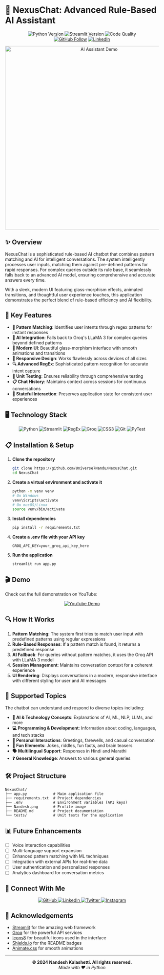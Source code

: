 # 🤖 NexusChat: Advanced Rule-Based AI Assistant

<div align="center">
  <img src="https://img.shields.io/badge/Python-3.9+-blue.svg" alt="Python Version"/>
  <img src="https://img.shields.io/badge/Streamlit-1.32.0-FF4B4B.svg" alt="Streamlit Version"/>
  <img src="https://img.shields.io/badge/Code%20Quality-A+-success" alt="Code Quality"/>
  <br>
  <a href="https://github.com/Universe7Nandu"><img src="https://img.shields.io/github/followers/Universe7Nandu?style=social" alt="GitHub Follow"/></a>
  <a href="https://www.linkedin.com/in/nandesh-kalashetti-333a78250/"><img src="https://img.shields.io/badge/LinkedIn-Connect-blue" alt="LinkedIn"/></a>
</div>

<p align="center">
  <img src="https://media.giphy.com/media/v1.Y2lkPTc5MGI3NjExYWNzZDdwaDA2ZGR2YWpmbzZnNGZ2cmlyM21ydnRsY2hmYnY3MjBncSZlcD12MV9pbnRlcm5hbF9naWZfYnlfaWQmY3Q9Zw/RDZo7znAdn2u7sAcWH/giphy.gif" alt="AI Assistant Demo" width="600"/>
</p>

## ✨ Overview

NexusChat is a sophisticated rule-based AI chatbot that combines pattern matching and AI for intelligent conversations. The system intelligently processes user inputs, matching them against pre-defined patterns for rapid responses. For complex queries outside its rule base, it seamlessly falls back to an advanced AI model, ensuring comprehensive and accurate answers every time.

With a sleek, modern UI featuring glass-morphism effects, animated transitions, and thoughtful user experience touches, this application demonstrates the perfect blend of rule-based efficiency and AI flexibility.

## 🚀 Key Features

- **💎 Pattern Matching**: Identifies user intents through regex patterns for instant responses
- **🧠 AI Integration**: Falls back to Groq's LLaMA 3 for complex queries beyond defined patterns
- **🌈 Modern UI**: Beautiful glass-morphism interface with smooth animations and transitions
- **📱 Responsive Design**: Works flawlessly across devices of all sizes
- **🔍 Advanced RegEx**: Sophisticated pattern recognition for accurate intent capture
- **🧪 Unit Testing**: Ensures reliability through comprehensive testing
- **📋 Chat History**: Maintains context across sessions for continuous conversations
- **🔄 Stateful Interaction**: Preserves application state for consistent user experiences

## 🖥️ Technology Stack

<div align="center">
  <img src="https://img.shields.io/badge/Python-3776AB?style=for-the-badge&logo=python&logoColor=white" alt="Python"/>
  <img src="https://img.shields.io/badge/Streamlit-FF4B4B?style=for-the-badge&logo=Streamlit&logoColor=white" alt="Streamlit"/>
  <img src="https://img.shields.io/badge/RegEx-3DDC84?style=for-the-badge&logo=regex&logoColor=white" alt="RegEx"/>
  <img src="https://img.shields.io/badge/Groq-000000?style=for-the-badge&logo=groq&logoColor=white" alt="Groq"/>
  <img src="https://img.shields.io/badge/CSS3-1572B6?style=for-the-badge&logo=css3&logoColor=white" alt="CSS3"/>
  <img src="https://img.shields.io/badge/Git-F05032?style=for-the-badge&logo=git&logoColor=white" alt="Git"/>
  <img src="https://img.shields.io/badge/PyTest-0A9EDC?style=for-the-badge&logo=pytest&logoColor=white" alt="PyTest"/>
</div>

## 📋 Installation & Setup

1. **Clone the repository**
   ```bash
   git clone https://github.com/Universe7Nandu/NexusChat.git
   cd NexusChat
   ```

2. **Create a virtual environment and activate it**
   ```bash
   python -m venv venv
   # On Windows
   venv\Scripts\activate
   # On macOS/Linux
   source venv/bin/activate
   ```

3. **Install dependencies**
   ```bash
   pip install -r requirements.txt
   ```

4. **Create a .env file with your API key**
   ```
   GROQ_API_KEY=your_groq_api_key_here
   ```

5. **Run the application**
   ```bash
   streamlit run app.py
   ```

## 🎬 Demo

Check out the full demonstration on YouTube:

<div align="center">
  <a href="https://www.youtube.com/watch?v=1t9e25TGzB4">
    <img src="https://img.shields.io/badge/YouTube-FF0000?style=for-the-badge&logo=youtube&logoColor=white" alt="YouTube Demo"/>
  </a>
</div>

## 🔍 How It Works

1. **Pattern Matching**: The system first tries to match user input with predefined patterns using regular expressions
2. **Rule-Based Responses**: If a pattern match is found, it returns a predefined response
3. **AI Fallback**: For queries without pattern matches, it uses the Groq API with LLaMA 3 model
4. **Session Management**: Maintains conversation context for a coherent experience
5. **UI Rendering**: Displays conversations in a modern, responsive interface with different styling for user and AI messages

## 🌟 Supported Topics

The chatbot can understand and respond to diverse topics including:

- **🤖 AI & Technology Concepts**: Explanations of AI, ML, NLP, LLMs, and more
- **💻 Programming & Development**: Information about coding, languages, and tech stacks
- **🎯 Personal Interactions**: Greetings, farewells, and casual conversation
- **🧩 Fun Elements**: Jokes, riddles, fun facts, and brain teasers
- **🗣️ Multilingual Support**: Responses in Hindi and Marathi
- **❓ General Knowledge**: Answers to various general queries

## 🛠️ Project Structure

```
NexusChat/
├── app.py            # Main application file
├── requirements.txt  # Project dependencies
├── .env              # Environment variables (API keys)
├── Nandesh.png       # Profile image
├── README.md         # Project documentation
└── tests/            # Unit tests for the application
```

## 📊 Future Enhancements

- [ ] Voice interaction capabilities
- [ ] Multi-language support expansion
- [ ] Enhanced pattern matching with ML techniques
- [ ] Integration with external APIs for real-time data
- [ ] User authentication and personalized responses
- [ ] Analytics dashboard for conversation metrics

## 🔗 Connect With Me

<div align="center">
  <a href="https://github.com/Universe7Nandu">
    <img src="https://img.shields.io/badge/GitHub-100000?style=for-the-badge&logo=github&logoColor=white" alt="GitHub"/>
  </a>
  <a href="https://www.linkedin.com/in/nandesh-kalashetti-333a78250/">
    <img src="https://img.shields.io/badge/LinkedIn-0077B5?style=for-the-badge&logo=linkedin&logoColor=white" alt="LinkedIn"/>
  </a>
  <a href="https://twitter.com/UniverseMath25">
    <img src="https://img.shields.io/badge/Twitter-1DA1F2?style=for-the-badge&logo=twitter&logoColor=white" alt="Twitter"/>
  </a>
  <a href="https://www.instagram.com/nandesh_kalshetti/">
    <img src="https://img.shields.io/badge/Instagram-E4405F?style=for-the-badge&logo=instagram&logoColor=white" alt="Instagram"/>
  </a>
</div>


## 🙏 Acknowledgements

- [Streamlit](https://streamlit.io/) for the amazing web framework
- [Groq](https://groq.com) for the powerful API services
- [Icons8](https://icons8.com/) for beautiful icons used in the interface
- [Shields.io](https://shields.io/) for the README badges
- [Animate.css](https://animate.style/) for smooth animations

---

<div align="center">
  <b>© 2024 Nandesh Kalashetti. All rights reserved.</b>
  <br>
  <i>Made with ❤️ in Python</i>
</div> 
